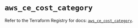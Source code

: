 # `aws_ce_cost_category`

Refer to the Terraform Registry for docs: [`aws_ce_cost_category`](https://registry.terraform.io/providers/hashicorp/aws/6.4.0/docs/resources/ce_cost_category).
